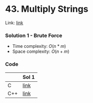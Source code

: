 # 43. Multiply Strings
Link: [link](https://leetcode.com/problems/multiply-strings/)

### Solution 1 - Brute Force
* Time complexity: $O(n * m)$
* Space complexity: $O(n + m)$

### Code
||Sol 1|
|-|-|
|C|[link](./sol_1/main.c)|
|C++|[link](./sol_1/main.cpp)|
